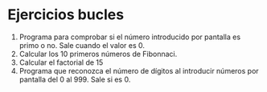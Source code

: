 # Ejercicios bucles

1. Programa para comprobar si el número introducido por pantalla es primo o no. Sale cuando el valor es 0.
2. Calcular los 10 primeros números de Fibonnaci.
3. Calcular el factorial de 15
4. Programa que reconozca el número de dígitos al introducir números por pantalla del 0 al 999. Sale si es 0. 